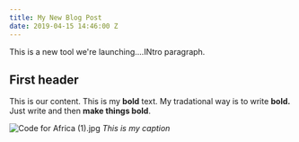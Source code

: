 ```yaml
---
title: My New Blog Post
date: 2019-04-15 14:46:00 Z
---
```


This is a new tool we're launching....INtro paragraph.

## First header

This is our content. This is my **bold** text. My tradational way is to write **bold.** Just write and then **make things bold**.

![Code for Africa (1).jpg](/uploads/Code%20for%20Africa%20(1).jpg)
*This is my caption*

